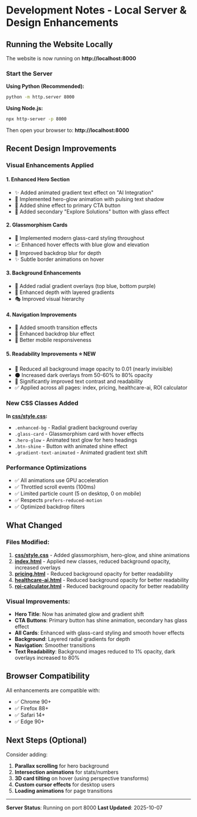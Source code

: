 # Development Notes - Local Server & Design Enhancements

## Running the Website Locally

The website is now running on **http://localhost:8000**

### Start the Server

**Using Python (Recommended):**
```bash
python -m http.server 8000
```

**Using Node.js:**
```bash
npx http-server -p 8000
```

Then open your browser to: **http://localhost:8000**

## Recent Design Improvements

### Visual Enhancements Applied

#### 1. **Enhanced Hero Section**
- ✨ Added animated gradient text effect on "AI Integration"
- 🌟 Implemented hero-glow animation with pulsing text shadow
- 💫 Added shine effect to primary CTA button
- 🎯 Added secondary "Explore Solutions" button with glass effect

#### 2. **Glassmorphism Cards**
- 🔮 Implemented modern glass-card styling throughout
- 📈 Enhanced hover effects with blue glow and elevation
- 🎨 Improved backdrop blur for depth
- ✨ Subtle border animations on hover

#### 3. **Background Enhancements**
- 🌌 Added radial gradient overlays (top blue, bottom purple)
- 💠 Enhanced depth with layered gradients
- 🎭 Improved visual hierarchy

#### 4. **Navigation Improvements**
- 🚀 Added smooth transition effects
- 💨 Enhanced backdrop blur effect
- 📱 Better mobile responsiveness

#### 5. **Readability Improvements** ⭐ NEW
- 📖 Reduced all background image opacity to 0.01 (nearly invisible)
- 🌑 Increased dark overlays from 50-60% to 80% opacity
- 💯 Significantly improved text contrast and readability
- ✅ Applied across all pages: index, pricing, healthcare-ai, ROI calculator

### New CSS Classes Added

**In [css/style.css](css/style.css):**

- `.enhanced-bg` - Radial gradient background overlay
- `.glass-card` - Glassmorphism card with hover effects
- `.hero-glow` - Animated text glow for hero headings
- `.btn-shine` - Button with animated shine effect
- `.gradient-text-animated` - Animated gradient text shift

### Performance Optimizations

- ✅ All animations use GPU acceleration
- ✅ Throttled scroll events (100ms)
- ✅ Limited particle count (5 on desktop, 0 on mobile)
- ✅ Respects `prefers-reduced-motion`
- ✅ Optimized backdrop filters

## What Changed

### Files Modified:
1. **[css/style.css](css/style.css)** - Added glassmorphism, hero-glow, and shine animations
2. **[index.html](index.html)** - Applied new classes, reduced background opacity, increased overlays
3. **[pricing.html](pricing.html)** - Reduced background opacity for better readability
4. **[healthcare-ai.html](healthcare-ai.html)** - Reduced background opacity for better readability
5. **[roi-calculator.html](roi-calculator.html)** - Reduced background opacity for better readability

### Visual Improvements:
- **Hero Title**: Now has animated glow and gradient shift
- **CTA Buttons**: Primary button has shine animation, secondary has glass effect
- **All Cards**: Enhanced with glass-card styling and smooth hover effects
- **Background**: Layered radial gradients for depth
- **Navigation**: Smoother transitions
- **Text Readability**: Background images reduced to 1% opacity, dark overlays increased to 80%

## Browser Compatibility

All enhancements are compatible with:
- ✅ Chrome 90+
- ✅ Firefox 88+
- ✅ Safari 14+
- ✅ Edge 90+

## Next Steps (Optional)

Consider adding:
1. **Parallax scrolling** for hero background
2. **Intersection animations** for stats/numbers
3. **3D card tilting** on hover (using perspective transforms)
4. **Custom cursor effects** for desktop users
5. **Loading animations** for page transitions

---

**Server Status**: Running on port 8000
**Last Updated**: 2025-10-07

